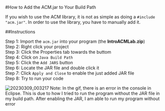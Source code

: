 #How to Add the ACM.jar to Your Build Path

If you wish to use the ACM library, it is not as simple as doing a `#include "acm.jar"`. 
In order to use the library, you have to manually add it.

##Instructions

Step 1: Import the `acm.jar` into your program (the **IntroACMLab.zip**) \
Step 2: Right click your project \
Step 3: Click the Properties tab towards the buttom \
Step 4: Click on `Java Build Path` \
Step 5: Click the `Add JARS` button \
Step 6: Locate the JAR file and double click it \
Step 7: Click `Apply and Close` to enable the just added JAR file \
Step 8: Try to run your code

![20230309_003217](https://user-images.githubusercontent.com/72991689/223967170-8119d305-4c50-4b69-856d-7e1578db9335.gif)
Note: In the gif, there is an error in the console in Eclipse. This is due to how 
I tried to run the program without the JAR file in my build path.
After enabling the JAR, I am able to run my program without error
